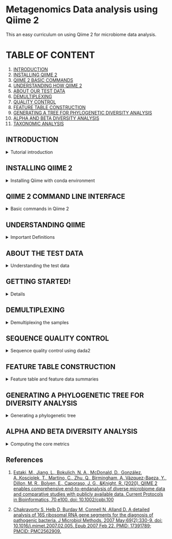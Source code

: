 # Metagenomics Data analysis using Qiime 2

This an easy curriculum on using Qiime 2 for microbiome data analysis.

# TABLE OF CONTENT
1. [INTRODUCTION](https://github.com/KIRAGU-MWAURA/Metagenomics-Data-Analysis-Curriculum/tree/Joyce_dev#introduction)
2. [INSTALLING QIIME 2](https://github.com/KIRAGU-MWAURA/Metagenomics-Data-Analysis-Curriculum/tree/Joyce_dev#installing-qiime2)
3. [QIIME 2 BASIC COMMANDS](https://github.com/KIRAGU-MWAURA/Metagenomics-Data-Analysis-Curriculum/tree/Joyce_dev#qiime-2-command-line-interface)
4. [UNDERSTANDING HOW QIIME 2](https://github.com/KIRAGU-MWAURA/Metagenomics-Data-Analysis-Curriculum/tree/Joyce_dev#understanding-qiime)
5. [ABOUT OUR TEST DATA ]()
6. [DEMULTIPLEXING]()
7. [QUALITY CONTROL]()
8. [FEATURE TABLE CONSTRUCTION]()
9. [GENERATING A TREE FOR PHYLOGENETIC DIVERSITY ANALYSIS]()
10. [ALPHA AND BETA DIVERSITY ANALYSIS]()
11. [TAXONOMIC ANALYSIS]()

## INTRODUCTION
<details>
<summary> Tutorial introduction </summary>




- Qiime 2 is a platform for processing, analyzing, and visualizing microbiome data. 


- In this tutorial We will do an analysis of human microbiome samples from two indivuduals at four body sites and at five timepoints, the first of which immediately followed antibiotic usage.These were sequenced on an Illumina HiSeq using the Earth Microbiome Project hypervariable region 4 (V4) 16S rRNA sequencing protocol.

- QIIME 2 can also process other types of microbiome data, including amplicons of other markers such as 18S rRNA, internal transcribed spacers (ITS), and cytochrome oxidase I (COI), shotgun metagenomics, and untargeted metabolomics [[1]]() 


</details>





## INSTALLING QIIME 2 

<details>
<summary>Installing Qiime with conda environment</summary>
This is the recommended way to install qiime2


1. First you have to install Miniconda by running the following command:

 ```
bash Miniconda3-latest-Linux-x86_64.sh 

```




- Follow the prompts on the screen, set everything to default if you are not sure of anything.


- close and open your terminal for the changes to take place.


- Run `conda list` to see the conda packages installed.

```
conda list
```
Output
```
# packages in environment at /home/ben/miniconda3:
#
# Name                    Version                   Build  Channel
_libgcc_mutex             0.1                        main  
_openmp_mutex             5.1                       1_gnu  
brotlipy                  0.7.0           py39h27cfd23_1003  
ca-certificates           2022.4.26            h06a4308_0  
certifi                   2022.5.18.1      py39h06a4308_0  
cffi                      1.15.0           py39hd667e15_1  
charset-normalizer        2.0.4              pyhd3eb1b0_0  
conda                     4.13.0           py39h06a4308_0  
conda-package-handling    1.8.1            py39h7f8727e_0  
cryptography              37.0.1           py39h9ce1e76_0  
idna                      3.3                pyhd3eb1b0_0  
ld_impl_linux-64          2.38                 h1181459_1  
libffi                    3.3                  he6710b0_2  
libgcc-ng                 11.2.0               h1234567_1  
libgomp                   11.2.0               h1234567_1  
libstdcxx-ng              11.2.0               h1234567_1  
ncurses                   6.3                  h7f8727e_2  
openssl                   1.1.1o               h7f8727e_0  
pycosat                   0.6.3            py39h27cfd23_0  
pycparser                 2.21               pyhd3eb1b0_0  
pyopenssl                 22.0.0             pyhd3eb1b0_0  
pysocks                   1.7.1            py39h06a4308_0  
python                    3.9.7                h12debd9_1  
readline                  8.1.2                h7f8727e_1  
requests                  2.27.1             pyhd3eb1b0_0  
ruamel_yaml               0.15.100         py39h27cfd23_0  
setuptools                61.2.0           py39h06a4308_0  
sqlite                    3.38.3               hc218d9a_0  
tk                        8.6.12               h1ccaba5_0  
tqdm                      4.64.0           py39h06a4308_0  
tzdata                    2022a                hda174b7_0  
urllib3                   1.26.9           py39h06a4308_0  
xz                        5.2.5                h7f8727e_1  
yaml                      0.2.5                h7b6447c_0  
zlib                      1.2.12               h7f8727e_2  

```
- Update conda

```
conda update conda
```

Output
```
Collecting package metadata (current_repodata.json): done
Solving environment: done

# All requested packages already installed.

```
[More information on installing conda](https://conda.io/projects/conda/en/latest/user-guide/install/index.html)

3. Download the .yml file for Qiime 2 by running the following command:
```
wget https://data.qiime2.org/distro/core/qiime2-2022.2-py38-linux-conda.yml
```
5. Create a conda environment with the .yml file you downloaded 
You can use any name for your conda environment.
Here we are just going to name our environment as qiime2

```
conda env create -n qiime2 --file qiime2-2022.2-py38-linux-conda.yml

```
6. Activate the conda environment
```
conda activate qiime2

```
7. Test your installation by running:
```
qiime --help

```
Output:

```
qiime --help
Usage: qiime [OPTIONS] COMMAND [ARGS]...
```
To get help more with QIIME 2, visit [https://qiime2.org](https://qiime2.org)


You have successfully installed QIIME 2!

</details>




  

  

  



## QIIME 2 COMMAND LINE INTERFACE
<details>
<summary>Basic commands in Qiime 2</summary>

- Inorder to use qiime it is important to familiarize with the basic commands in qiime.

- To see a list of available commands run:

```
qiime
```
- You will see several subcommands listed, including plugin commands (e.g. feature-table, diversity) and built-in commands (e.g. info, tools).

- To See plugins installed and other information about your deployment run:
```
qiime info

```

- Use `--help` with any command to see what that command does for example:

```
qiime feature-table --help
```
Output
```
Usage: qiime feature-table [OPTIONS] COMMAND [ARGS]...

  Description: This is a QIIME 2 plugin supporting operations on sample by
  feature tables, such as filtering, merging, and transforming tables.

  Plugin website: https://github.com/qiime2/q2-feature-table

  Getting user support: Please post to the QIIME 2 forum for help with this
  plugin: https://forum.qiime2.org

Options:
  --version            Show the version and exit.
  --example-data PATH  Write example data and exit.
  --citations          Show citations and exit.
  --help               Show this message and exit.

Commands:
  core-features                  Identify core features in table
  filter-features                Filter features from table
  filter-features-conditionally  Filter features from a table based on
                                 abundance and prevalence

  filter-samples                 Filter samples from table
  filter-seqs                    Filter features from sequences
  group                          Group samples or features by a metadata
                                 column

  heatmap                        Generate a heatmap representation of a
                                 feature table

  merge                          Combine multiple tables
  merge-seqs                     Combine collections of feature sequences
  merge-taxa                     Combine collections of feature taxonomies
  presence-absence               Convert to presence/absence
  rarefy                         Rarefy table
  relative-frequency             Convert to relative frequencies
  rename-ids                     Renames sample or feature ids in a table
  subsample                      Subsample table
  summarize                      Summarize table
  tabulate-seqs                  View sequence associated with each feature
  transpose                      Transpose a feature table.
```



- To improve qiime usability and efficiency if you are using Bash, to enable tab auto-completion run:
```
source tab-qiime
```
- You can add this command your .bashrc/.bash_profile to avoid running it every time you open a new terminal and activate your qiime 2 conda environment.

- To verify that tab completion is working try running `qiime i` and press tab it should auto complete to `qiime info`


</details>



## UNDERSTANDING QIIME
<details>
<summary>Important Definitions</summary>
**ARTIFACTS** - Instead of normal data files qiime uses artifacts as the data files. These contain the actual data and the metadata. The metadata describes things about the data, such as its type, format, and how it was generated. Artifacts have `.qza` file extension.

**VISUALIZATIONS** - This are terminal outputs and cannot be used as inputs. for example statistical result tables and static images. Visualizations have `.qzv` file extension


**SEMANTIC TYPES** -These enable Qiime 2 to identify artifacts that are suitable inputs to an analysis for example, if an analysis requires distance matrix as input Qiime 2 will detect the semantic type of the artifacts with distance matrix to avoid incompatible artifacts from being used in the analysis.

**PLUGINS** -These are like 'flags' for softwares that can be used with Qiime. eg `q2 -demux ` for dimultiplexing

**METHODS AND VISUALIZERS** - Qiime 2 plugins define methods and visualizers that are used for analyses 
A method accepts some combination of Qiime 2 artifacts and parameters as input and produces one or more artifacts as output.
A visualizer accepts some combination of Qiime 2 artifacts as input but the output of a visualizer cannot be used as an input.

*NB Artifacts and visualizations are data files, pipelines methods and visualizers are actions*

[Additional information about key terms used in Qiime 2](https://docs.qiime2.org/2022.2/glossary/)

**A visual overview of how Qiime 2 works**
![qiime workflow](https://docs.qiime2.org/2022.2/_images/key.png)




</details>







##  ABOUT THE TEST DATA 
<details>
<summary>Understanding the test data</summary>

The data is obtained from [Moving pictures tutorial](https://docs.qiime2.org/2022.2/tutorials/moving-pictures/#moving-pics-diversity)

- An analysis of human microbiome samples from two indivuduals (subject-1 and subject-2) 
- At four body sites (gut,tongue left palm, right palm)
- At five timepoints, the first of which immediately followed antibiotic usage. (day 0 , day 84, day 112, day 140, day 168)
- These were sequenced on an Illumina HiSeq using the Earth Microbiome Project hypervariable region 4 (V4) 16S rRNA sequencing protocol.

*NB Bacterial 16S ribosomal RNA (rRNA) genes contain nine “hypervariable regions” (V1 – V9) that demonstrate considerable sequence diversity among different bacteria.* [(2)]()

[Explore the sample metadata here ](https://docs.google.com/spreadsheets/d/1I9TzFqkjQ9RvXMrP7StbWwMid5pjFN8exYC7nUVpKFs/edit#gid=0)


</details>


## GETTING STARTED!
<details>
<summar>The data analysis begins here</summary>
- First create a directory and move inside that directory, this is where we will do our analysis.

```
mkdir tutorial
```
```
cd tutorial
```

- To download the meta data as a tsv file (tab seperated version) run the following command:

```
wget \
  -O "sample-metadata.tsv" \
  "https://data.qiime2.org/2022.2/tutorials/moving-pictures/sample_metadata.tsv"
  
  ```
  
  
  Create emp-single-end-sequences directory and move inside it. This where we are going to download our data.
  ```
  mkdir emp-single-end-sequences
  ```
  
  ```
  cd emp-single-end-sequences
  ```
  
  Downloading the data
  ```
  wget https://data.qiime2.org/2022.2/tutorials/moving-pictures/emp-single-end-sequences/barcodes.fastq.gz
  
```
Output:

```
--2022-06-26 16:35:05--  https://data.qiime2.org/2022.2/tutorials/moving-pictures/emp-single-end-sequences/barcodes.fastq.gz
Resolving data.qiime2.org (data.qiime2.org)... 54.200.1.12
Connecting to data.qiime2.org (data.qiime2.org)|54.200.1.12|:443... connected.
HTTP request sent, awaiting response... 302 FOUND
Location: https://s3-us-west-2.amazonaws.com/qiime2-data/2022.2/tutorials/moving-pictures/emp-single-end-sequences/barcodes.fastq.gz [following]
--2022-06-26 16:35:10--  https://s3-us-west-2.amazonaws.com/qiime2-data/2022.2/tutorials/moving-pictures/emp-single-end-sequences/barcodes.fastq.gz
Resolving s3-us-west-2.amazonaws.com (s3-us-west-2.amazonaws.com)... 52.92.208.104
Connecting to s3-us-west-2.amazonaws.com (s3-us-west-2.amazonaws.com)|52.92.208.104|:443... connected.
HTTP request sent, awaiting response... 200 OK
Length: 3783785 (3.6M) [application/x-gzip]
Saving to: ‘barcodes.fastq.gz’

barcodes.fastq.gz                   100%[=================================================================>]   3.61M   203KB/s    in 57s     

2022-06-26 16:36:08 (64.8 KB/s) - ‘barcodes.fastq.gz’ saved [3783785/3783785]
```



  Downloading the data
  ```
  wget https://data.qiime2.org/2022.2/tutorials/moving-pictures/emp-single-end-sequences/sequences.fastq.gz

  ```
  Output
  ```
  --2022-06-26 16:39:08--  https://data.qiime2.org/2022.2/tutorials/moving-pictures/emp-single-end-sequences/sequences.fastq.gz
Resolving data.qiime2.org (data.qiime2.org)... 54.200.1.12
Connecting to data.qiime2.org (data.qiime2.org)|54.200.1.12|:443... connected.
HTTP request sent, awaiting response... 302 FOUND
Location: https://s3-us-west-2.amazonaws.com/qiime2-data/2022.2/tutorials/moving-pictures/emp-single-end-sequences/sequences.fastq.gz [following]
--2022-06-26 16:39:09--  https://s3-us-west-2.amazonaws.com/qiime2-data/2022.2/tutorials/moving-pictures/emp-single-end-sequences/sequences.fastq.gz
Resolving s3-us-west-2.amazonaws.com (s3-us-west-2.amazonaws.com)... 52.92.176.224
Connecting to s3-us-west-2.amazonaws.com (s3-us-west-2.amazonaws.com)|52.92.176.224|:443... connected.
HTTP request sent, awaiting response... 200 OK
Length: 25303756 (24M) [binary/octet-stream]
Saving to: ‘sequences.fastq.gz’

sequences.fastq.gz                  100%[=================================================================>]  24.13M   181KB/s    in 3m 30s  

2022-06-26 16:42:41 (117 KB/s) - ‘sequences.fastq.gz’ saved [25303756/25303756]

  ```
  
  Your emp-single-end-sequences directory after running the `ls` command should have:
  
  Output 
  ```
 barcodes.fastq.gz sequences.fastq.gz
```
  
### Importing data as qiime 2 artifacts
- All data must imported as Qiime 2 artifacts to be used by a Qiime 2 action

- Users may use A Qiime 2 workflow in different stages eg.most may have raw data eg. FASTQ or FASTA which should be imported appropriately. Some may start with dimultiplexing data or a feature table

- Importing the data as qiime2 artifacts make sure you are in the tutorial directory ( Remember artifacts= data+metadata. This is what importing does; simply combining the data and metadata into a .qza file)

 ```
  qiime tools import   --type EMPSingleEndSequences   --input-path emp-single-end-sequences   --output-path emp-single-end-sequences.qza
```
Output:
```
Imported emp-single-end-sequences as EMPSingleEndDirFmt to emp-single-end-sequences.qza
```


To confirm your import worked as expected run:
```
qiime tools peek emp-single-end-sequences.qza
```
 Output:
 ```
 UUID:        9b85ed65-b169-4387-a994-9fc653b25613
Type:        EMPSingleEndSequences
Data format: EMPSingleEndDirFmt

```


</details>


## DEMULTIPLEXING
<details>
<summary>Demultiplexing the samples</summary>
During sequencing multiple samples are sequenced in a single lane (Multiplexing) Each sequence has a unique barcode corresponding to the sample it came from. In this step we want to know which barcode belong to each sample.

To demultiplex the sequences in our case single reads we run the command:
```
qiime demux emp-single --i-seqs emp-single-end-sequences.qza --m-barcodes-file sample-metadata.tsv --m-barcodes-column barcode-sequence --o-per-sample-sequences demux.qza --o-error-correction-details demux-details.qza

```

Output:
```
Saved SampleData[SequencesWithQuality] to: demux.qza
Saved ErrorCorrectionDetails to: demux-details.qza
```
- When you `ls ` tutorial directory you should see `demux-details.qza`  `demux.qza ` files

- We need to Generate a demultiplexing summary result file which we can view. This is important to determine how many sequences were obtained per sample, and also to get a summary of the distribution of sequence qualities at each position in your sequence data.

Command:
```
  qiime demux summarize --i-data demux.qza --o-visualization demux.qzv
  
  ```
  In your tutorial directory you should have `demux.qzv` file.
  
  To view:
 ```
 qiime tools view demux.qzv
```

- This should open a html file in your browser which you can view the demultiplexing results.
- 
 ![demux1](https://github.com/Wangari-Joyce/Qiime2_Tutorial/blob/main/demux1.png)
 
 ![demux2](https://github.com/Wangari-Joyce/Qiime2_Tutorial/blob/main/bar_graph_demux.png)
 
![demux3](https://github.com/Wangari-Joyce/Qiime2_Tutorial/blob/main/afterbar_graph1demux.png)

![demux4](https://github.com/Wangari-Joyce/Qiime2_Tutorial/blob/main/after_bar_graph2_demux_result.png)
  
  

</details>


  ## SEQUENCE QUALITY CONTROL 
  <details>
  <summary>Sequence quality control using dada2</summary>
  Inorder to remove low quality regions we will use the interactive plot in the `demux.qzv` file  to figure out which parameters to use
  
  ![interactive demux plot](https://github.com/Wangari-Joyce/Qiime2_Tutorial/blob/main/interactive_demux_plot.png)
  
  - From the plot we can see that the begining of the sequence has high quality scores which begins to drop around 120 bases
  - On the left side we are not going to trim any bases. We truncate from 120bases upwards
  - We are going to use the dada 2 denoise plugin for single end reads
  * The dada2 plugin does the following:
   * 1. Filters and trims the reads
   * 2. Finds the most likely original reads in the sequence
   * 3. Removes chimeras
   * 4. Counts the abundance
  ```
  qiime dada2 denoise-single --i-demultiplexed-seqs demux.qza --p-trim-left 0 --p-trunc-len 120 --o-representative-sequences rep-seqs-dada2.qza --o-table table-dada2.qza --o-denoising-stats stats-dada2.qza
  ```
  Output
  ```
Saved FeatureTable[Frequency] to: table-dada2.qza
Saved FeatureData[Sequence] to: rep-seqs-dada2.qza
Saved SampleData[DADA2Stats] to: stats-dada2.qza
```

  To view we need to convert the artifacts produced to .qzv files
  ```
 qiime metadata tabulate  --m-input-file stats-dada2.qza  --o-visualization stats-dada2.qzv
 ```
 To view `stats-dada2.qzv`:
 ```
 qiime tools view stats-dada2.qzv
 ```
 - This will open a html file in your browser.

Rename the files for easier identification.
```
mv rep-seqs-dada2.qza rep-seqs.qza
```
```
mv table-dada2.qza table.qza
```
</details>

## FEATURE TABLE CONSTRUCTION
<details>
<summary>Feature table and feature data summaries</summary>

- The `feature-table summarize` command output is a visualization file `table.qzv` which contains information on how many sequences are associated with each sample and with each feature also histograms for those distributions and related summary statistics

The `feature-table tabulate seqs` command out is a visualization file `rep-seqs.qzv` which contains a mapping of feature IDs to sequences, and provide links to easily BLAST each sequence against the NCBI nt database.

```
qiime feature-table summarize --i-table table.qza --o-visualization table.qzv --m-sample-metadata-file sample-metadata.tsv 

```
Output

```
Saved Visualization to: table.qzv
```


```
qiime feature-table tabulate-seqs --i-data rep-seqs.qza --o-visualization rep-seqs.qzv
```
Output
```
Saved Visualization to: rep-seqs.qzv
```

To view:
```
qiime tools view table.qzv
```
```
qiime tools view rep-seqs.qzv
```

  
</details>
  
 
  
  

## GENERATING A PHYLOGENETIC TREE FOR DIVERSITY ANALYSIS
<details>
<summary>Generating a phylogenetic tree </summary>

- The diversity metrics in the next steps require a phylogenetic tree relating the features to one another

- To generate the tree run the following command: 

```
qiime phylogeny align-to-tree-mafft-fasttree  --i-sequences rep-seqs.qza --o-alignment aligned-rep-seqs.qza --o-masked-alignment masked-aligned-rep-seqs.qza --o-tree unrooted-tree.qza --o-rooted-tree rooted-tree.qza
```
Output:
```
Saved FeatureData[AlignedSequence] to: aligned-rep-seqs.qza
Saved FeatureData[AlignedSequence] to: masked-aligned-rep-seqs.qza
Saved Phylogeny[Unrooted] to: unrooted-tree.qza
Saved Phylogeny[Rooted] to: rooted-tree.qza
```
</details>


## ALPHA AND BETA DIVERSITY ANALYSIS
<details>
<summary>Computing the core metrics </summary>

**ALPHA DIVERSITY**
This refers to the diversity within a single sample

**BETA DIVERSITY**
This refers to diverstity between different samples


- Here we use the `core-metrics-phylogenetic` command which computes several alpha and beta diversity metrics, and generates principle coordinates analysis (PCoA) plots using Emperor for each of the beta diversity metrics.
- An important parameter that should be provided is the `--p-sampling-depth` because most of the diversity metrics are sensitve to the sampling depth. if for example you choose a sampling depth of 500 any sample below 500 will be dropped from the analysis.
- The value for the sampling depth can be chosen by looking at the `table.qzv` html file in the interactive sample detail tab. 
- Here we chose 1103 as our sampling depths where only 3 samples will be dropped from the analysis.


```
qiime diversity core-metrics-phylogenetic \
  --i-phylogeny rooted-tree.qza \
  --i-table table.qza \
  --p-sampling-depth 1103 \
  --m-metadata-file sample-metadata.tsv \
  --output-dir core-metrics-results
```
Output:
This will be saved in the `core-metrics-results` directory.
The contents of this directory should be as follows:
```
bray_curtis_distance_matrix.qza  jaccard_distance_matrix.qza   shannon_vector.qza                      weighted_unifrac_emperor.qzv
bray_curtis_emperor.qzv          jaccard_emperor.qzv           unweighted_unifrac_distance_matrix.qza  weighted_unifrac_pcoa_results.qza
bray_curtis_pcoa_results.qza     jaccard_pcoa_results.qza      unweighted_unifrac_emperor.qzv
evenness_vector.qza              observed_features_vector.qza  unweighted_unifrac_pcoa_results.qza
faith_pd_vector.qza              rarefied_table.qza            weighted_unifrac_distance_matrix.qza


```

After computing the core metrics we can explore the microbial composition in context of the metadata
we will start with alpha diversity.
In alpha diversity several metrics are computed:
1. Observed features - computes the richness ,that is how many different 'things' or features are observed
2. Faith's phylogenetic richness - tells us about the shared phylogenetic history
3. Pielou's Evenness - tells us how many of each different 'thing' or feature is present
4. Shannon diversity - this is a measure of both evenness and richness




```
qiime diversity alpha-group-significance   --i-alpha-diversity core-metrics-results/faith_pd_vector.qza   --m-metadata-file sample-metadata.tsv   --o-visualization core-metrics-results/faith-pd-group-significance.qzv




```
</details>



## References

1. [Estaki, M., Jiang, L., Bokulich, N. A., McDonald, D., González, A.,Kosciolek, T., Martino, C., Zhu, Q., Birmingham, A.,Vázquez-Baeza, Y., Dillon, M. R., Bolyen, E., Caporaso, J. G., &Knight, R. (2020). QIIME 2 enables comprehensive end-to-endanalysis of diverse microbiome data and comparative studies with
publicly available data. Current Protocols in Bioinformatics, 70,e100. doi: 10.1002/cpbi.100](https://currentprotocols.onlinelibrary.wiley.com/doi/full/10.1002/cpbi.100)

2. [Chakravorty S, Helb D, Burday M, Connell N, Alland D. A detailed analysis of 16S ribosomal RNA gene segments for the diagnosis of pathogenic bacteria. J Microbiol Methods. 2007 May;69(2):330-9. doi: 10.1016/j.mimet.2007.02.005. Epub 2007 Feb 22. PMID: 17391789; PMCID: PMC2562909.](https://www.ncbi.nlm.nih.gov/pmc/articles/PMC2562909/)
  
  
  
  
  
  
  
  
  
  
  
  
  
  
  
  
  
  
  
  
  
  
  
  
  
  
  
  
  
  
  
  
  
  
  









